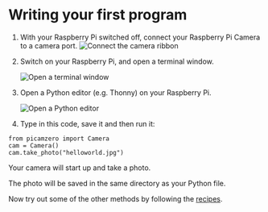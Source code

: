 # Writing your first program

1. With your Raspberry Pi switched off, connect your Raspberry Pi Camera to a camera port.
    ![Connect the camera ribbon](images/connect-camera.gif)

2. Switch on your Raspberry Pi, and open a terminal window.

    ![Open a terminal window](images/open-terminal.png)

3. Open a Python editor (e.g. Thonny) on your Raspberry Pi.

    ![Open a Python editor](images/open-editor.png)

4. Type in this code, save it and then run it:

```
from picamzero import Camera
cam = Camera()
cam.take_photo("helloworld.jpg")
```

Your camera will start up and take a photo.

The photo will be saved in the same directory as your Python file.

Now try out some of the other methods by following the [recipes](recipes.md).



